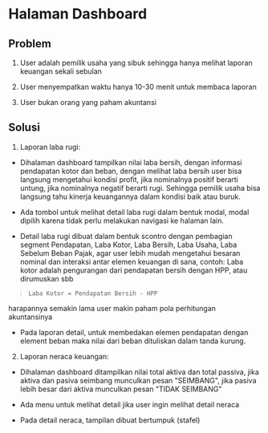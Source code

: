 # Halaman Dashboard
## Problem
1. User adalah pemilik usaha yang sibuk sehingga hanya melihat laporan keuangan sekali sebulan

2. User menyempatkan waktu hanya 10-30 menit untuk membaca laporan

3. User bukan orang yang paham akuntansi

## Solusi
1. Laporan laba rugi:

- Dihalaman dashboard tampilkan nilai laba bersih, dengan informasi pendapatan kotor dan beban, dengan melihat laba bersih user bisa langsung mengetahui kondisi profit, jika nominalnya positif berarti untung, jika nominalnya negatif berarti rugi. Sehingga pemilik usaha bisa langsung tahu kinerja keuangannya dalam kondisi baik atau buruk.

- Ada tombol untuk melihat detail laba rugi dalam bentuk modal, modal dipilih karena tidak perlu melakukan navigasi ke halaman lain.

- Detail laba rugi dibuat dalam bentuk scontro dengan pembagian segment Pendapatan, Laba Kotor, Laba Bersih, Laba Usaha, Laba Sebelum Beban Pajak, agar user lebih mudah mengetahui besaran nominal dan interaksi antar elemen keuangan di sana, contoh: Laba kotor adalah pengurangan dari pendapatan bersih dengan HPP, atau dirumuskan sbb

> `Laba Kotor = Pendapatan Bersih - HPP`

harapannya semakin lama user makin paham pola perhitungan akuntansinya

- Pada laporan detail, untuk membedakan elemen pendapatan dengan element beban maka nilai dari beban dituliskan dalam tanda kurung.

2. Laporan neraca keuangan:

- Dihalaman dashboard ditampilkan nilai total aktiva dan total passiva, jika aktiva dan pasiva seimbang munculkan pesan "SEIMBANG", jika pasiva lebih besar dari aktiva munculkan pesan "TIDAK SEIMBANG"

- Ada menu untuk melihat detail jika user ingin melihat detail neraca

- Pada detail neraca, tampilan dibuat bertumpuk (stafel)

